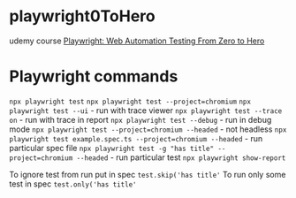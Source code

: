 # playwright0ToHero
udemy course  [Playwright: Web Automation Testing From Zero to Hero](https://www.udemy.com/course/playwright-from-zero-to-hero/learn/lecture/39698942#overview)

# Playwright commands
`npx playwright test`
`npx playwright test --project=chromium`
`npx playwright test --ui` - run with trace viewer 
`npx playwright test --trace on` - run with trace in report
`npx playwright test --debug` - run in debug mode
`npx playwright test --project=chromium --headed` - not headless
`npx playwright test example.spec.ts --project=chromium --headed` - run particular spec file
`npx playwright test -g "has title" --project=chromium --headed` - run particular test
`npx playwright show-report`

To ignore test from run put in spec `test.skip('has title'`
To run only some test in spec `test.only('has title'`
